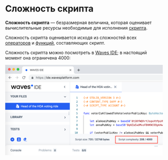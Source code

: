 # Сложность скрипта

**Cложность скрипта** — безразмерная величина, которая оценивает вычислительные ресурсы необходимые для исполнения [скрипта](/ru/ride/script.md).

Сложность скрипта оценивается исходя из сложностей всех [операторов](/ru/ride/operators.md) и [функций](/ru/ride/functions.md), составляющих скрипт.

Сложность скрипта можно посмотреть в [Waves IDE](https://ide.wavesplatform.com); в настоящий момент она ограничена 4000:

<img src="img/complexity.png" alt="faucet" width="700"/>
